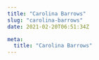 ```yaml
---
title: "Carolina Barrows"
slug: "carolina-barrows"
date: 2021-02-20T06:51:34Z

meta:
  title: "Carolina Barrows"
---
```



